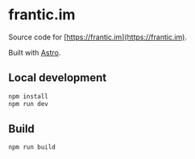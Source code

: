 # frantic.im

Source code for [https://frantic.im](https://frantic.im).

Built with [Astro](https://astro.build/).

## Local development

```bash
npm install
npm run dev
```

## Build

```bash
npm run build
```
